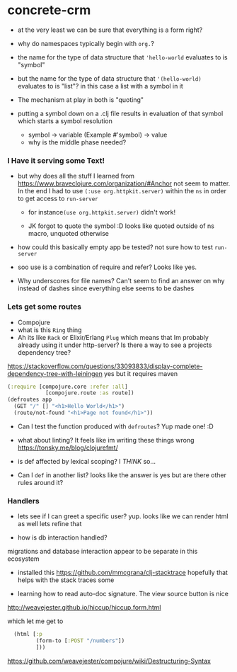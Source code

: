 # concrete-crm

- at the very least we can be sure that everything is a form right?

- why do namespaces typically begin with `org.`?


- the name for the type of data structure that `'hello-world` evaluates to is "symbol"

- but the name for the type of data structure that `'(hello-world)` evaluates to is "list"? in this case a list with a symbol in it

- The mechanism at play in both is "quoting"

- putting a symbol down on a .clj file results in evaluation of that symbol which starts a symbol resolution
  - symbol -> variable (Example #'symbol) -> value
  - why is the middle phase needed?


### I Have it serving some Text!
- but why does all the stuff I learned from https://www.braveclojure.com/organization/#Anchor
not seem to matter. In the end I had to use `(:use org.httpkit.server)` within the `ns` in order to get access to `run-server`
  - for instance`(use org.httpkit.server)` didn't work!

  - JK forgot to quote the symbol :D looks like quoted outside of ns macro, unquoted otherwise

- how could this basically empty app be tested? not sure how to test `run-server`

- soo use is a combination of require and refer?
Looks like yes.

- Why underscores for file names?
Can't seem to find an answer on why instead of dashes since everything else seems to be dashes

### Lets get some routes

- Compojure
- what is this `Ring` thing
- Ah its like `Rack` or  Elixir/Erlang `Plug`
  which means that Im probably already using it under http-server? Is there a way to see a projects dependency tree?

https://stackoverflow.com/questions/33093833/display-complete-dependency-tree-with-leiningen
yes but it requires maven


```clj
(:require [compojure.core :refer :all]
            [compojure.route :as route])
(defroutes app
  (GET "/" [] "<h1>Hello World</h1>")
  (route/not-found "<h1>Page not found</h1>"))
```


- Can I test the function produced with `defroutes`?
Yup made one! :D

- what about linting? It feels like im writing these things wrong
https://tonsky.me/blog/clojurefmt/

- is def affected by lexical scoping?
I *THINK* so...

- Can I `def` in another list?
looks like the answer is yes but are there other rules around it?

### Handlers

- lets see if I can greet a specific user?
  yup. looks like we can render html as well lets refine that

- how is db interaction handled?

migrations and database interaction appear to be separate in this ecosystem

- installed this https://github.com/mmcgrana/clj-stacktrace
hopefully that helps with the stack traces some

- learning how to read auto-doc signature.
The view source button is nice

http://weavejester.github.io/hiccup/hiccup.form.html

which let me get to

```clj
  (html [:p
         (form-to [:POST "/numbers"])
         ]))

```


https://github.com/weavejester/compojure/wiki/Destructuring-Syntax
